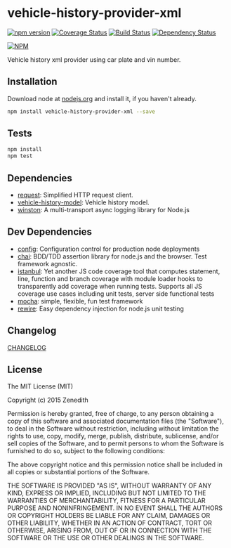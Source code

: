 # vehicle-history-provider-xml
[![npm version](https://badge.fury.io/js/vehicle-history-provider-xml.svg)](http://badge.fury.io/js/vehicle-history-provider-xml)
[![Coverage Status](https://coveralls.io/repos/vehicle-history/npm-vehicle-history-provider-xml/badge.svg?branch=master)](https://coveralls.io/r/vehicle-history/npm-vehicle-history-provider-xml?branch=master)
[![Build Status](https://travis-ci.org/vehicle-history/npm-vehicle-history-provider-xml.svg?branch=master)](https://travis-ci.org/vehicle-history/npm-vehicle-history-provider-xml)
[![Dependency Status](https://david-dm.org/vehicle-history/npm-vehicle-history-provider-xml.svg)](https://david-dm.org/vehicle-history/npm-vehicle-history-provider-xml)

[![NPM](https://nodei.co/npm/vehicle-history-provider-xml.png?downloads=true&stars=true)](https://nodei.co/npm/vehicle-history-provider-xml/)

Vehicle history xml provider using car plate and vin number.

## Installation

Download node at [nodejs.org](http://nodejs.org) and install it, if you haven't already.

```sh
npm install vehicle-history-provider-xml --save
```


## Tests

```sh
npm install
npm test
```

## Dependencies

- [request](https://github.com/request/request): Simplified HTTP request client.
- [vehicle-history-model](https://github.com/vehicle-history/npm-vehicle-history-model): Vehicle history model.
- [winston](https://github.com/flatiron/winston): A multi-transport async logging library for Node.js

## Dev Dependencies

- [config](https://github.com/lorenwest/node-config): Configuration control for production node deployments
- [chai](https://github.com/chaijs/chai): BDD/TDD assertion library for node.js and the browser. Test framework agnostic.
- [istanbul](https://github.com/gotwarlost/istanbul): Yet another JS code coverage tool that computes statement, line, function and branch coverage with module loader hooks to transparently add coverage when running tests. Supports all JS coverage use cases including unit tests, server side functional tests
- [mocha](https://github.com/mochajs/mocha): simple, flexible, fun test framework
- [rewire](https://github.com/jhnns/rewire): Easy dependency injection for node.js unit testing


## Changelog

[CHANGELOG](CHANGELOG.md)


## License
The MIT License (MIT)

Copyright (c) 2015 Zenedith

Permission is hereby granted, free of charge, to any person obtaining a copy
of this software and associated documentation files (the "Software"), to deal
in the Software without restriction, including without limitation the rights
to use, copy, modify, merge, publish, distribute, sublicense, and/or sell
copies of the Software, and to permit persons to whom the Software is
furnished to do so, subject to the following conditions:

The above copyright notice and this permission notice shall be included in all
copies or substantial portions of the Software.

THE SOFTWARE IS PROVIDED "AS IS", WITHOUT WARRANTY OF ANY KIND, EXPRESS OR
IMPLIED, INCLUDING BUT NOT LIMITED TO THE WARRANTIES OF MERCHANTABILITY,
FITNESS FOR A PARTICULAR PURPOSE AND NONINFRINGEMENT. IN NO EVENT SHALL THE
AUTHORS OR COPYRIGHT HOLDERS BE LIABLE FOR ANY CLAIM, DAMAGES OR OTHER
LIABILITY, WHETHER IN AN ACTION OF CONTRACT, TORT OR OTHERWISE, ARISING FROM,
OUT OF OR IN CONNECTION WITH THE SOFTWARE OR THE USE OR OTHER DEALINGS IN THE
SOFTWARE.